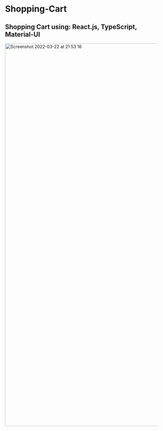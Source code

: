 # Shopping-Cart

## Shopping Cart using: React.js, TypeScript, Material-UI

<img width="1263" alt="Screenshot 2022-03-22 at 21 53 16" src="https://user-images.githubusercontent.com/68688135/159574166-cd4f6a1a-8dcf-413a-bd99-6974d691f25b.png">
